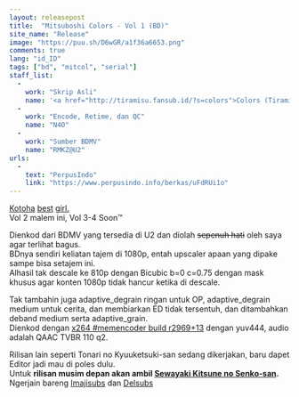 ```yaml
---
layout: releasepost
title:  "Mitsuboshi Colors - Vol 1 (BD)"
site_name: "Release"
image: "https://puu.sh/D6wGR/a1f36a6653.png"
comments: true
lang: "id_ID"
tags: ["bd", "mitcol", "serial"]
staff_list:
  - 
    work: "Skrip Asli"
    name: '<a href="http://tiramisu.fansub.id/?s=colors">Colors (Tiramisu & Sora Iro)</a>'
  - 
    work: "Encode, Retime, dan QC"
    name: "N4O"
  - 
    work: "Sumber BDMV"
    name: "RMKZ@U2"
urls:
  - 
    text: "PerpusIndo"
    link: "https://www.perpusindo.info/berkas/uFdRUi1o"
---
```

[Ko](https://puu.sh/D34GA/20fa281879.jpg)[to](https://puu.sh/D6wCK/66f643fc21.png)[ha](https://puu.sh/D6wEk/a5df98eeef.png) [best](https://puu.sh/D6wES/6fc70a4a4e.png) [girl.](https://puu.sh/D6wGw/d10ad7541d.png)<br>
Vol 2 malem ini, Vol 3-4 Soon™

Dienkod dari BDMV yang tersedia di U2 dan diolah ~~sepenuh hati~~ oleh saya agar terlihat bagus.<br>
BDnya sendiri keliatan tajem di 1080p, entah upscaler apaan yang dipake sampe bisa setajem ini.<br>
Alhasil tak descale ke 810p dengan Bicubic b=0 c=0.75 dengan mask khusus agar konten 1080p tidak hancur ketika di descale.

Tak tambahin juga adaptive_degrain ringan untuk OP, adaptive_degrain medium untuk cerita, dan membiarkan ED tidak tersentuh, dan ditambahkan deband medium serta adaptive_grain.<br>
Dienkod dengan [x264 #memencoder build r2969+13](https://gist.github.com/noaione/fe535203256cfd7441b5f0bd23cc8644) dengan yuv444, audio adalah QAAC TVBR 110 q2.

Rilisan lain seperti Tonari no Kyuuketsuki-san sedang dikerjakan, baru dapet Editor jadi mau di poles dulu.<br>
Untuk **rilisan musim depan akan ambil [Sewayaki Kitsune no Senko-san](https://anilist.co/anime/105914/Sewayaki-Kitsune-no-Senkosan-/).**<br>
Ngerjain bareng [Imajisubs](https://fansubimaji.github.io) dan [Delsubs](https://delsubs.wordpress.com)

